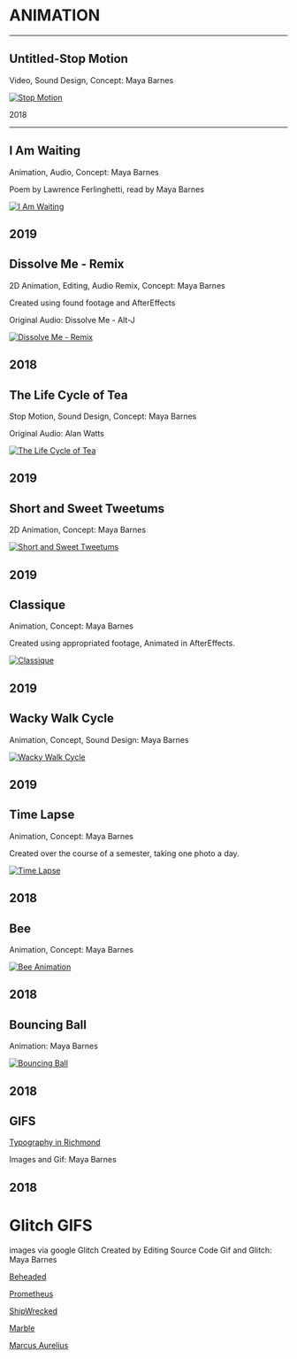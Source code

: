 # ANIMATION

---

## Untitled-Stop Motion

Video, Sound Design, Concept: Maya Barnes

[![Stop Motion](http://img.youtube.com/vi/9GH4bG9JeW0/0.jpg)](http://www.youtube.com/watch?v=9GH4bG9JeW0)

2018

---

## I Am Waiting

Animation, Audio, Concept: Maya Barnes

Poem by Lawrence Ferlinghetti, read by Maya Barnes

[![I Am Waiting](http://img.youtube.com/vi/c6vN9_xQ4l4/0.jpg)](http://www.youtube.com/watch?v=c6vN9_xQ4l4)

2019
---

## Dissolve Me - Remix

2D Animation, Editing, Audio Remix, Concept: Maya Barnes

Created using found footage and AfterEffects

Original Audio: Dissolve Me - Alt-J

[![Dissolve Me - Remix](http://img.youtube.com/vi/05tuju5Sa50/0.jpg)](http://www.youtube.com/watch?v=05tuju5Sa50)

2018
---

## The Life Cycle of Tea

Stop Motion, Sound Design, Concept: Maya Barnes

Original Audio: Alan Watts

[![The Life Cycle of Tea](http://img.youtube.com/vi/XCxFuypxO4Y/0.jpg)](http://www.youtube.com/watch?v=XCxFuypxO4Y)

2019
---

## Short and Sweet Tweetums

2D Animation, Concept: Maya Barnes

[![Short and Sweet Tweetums](http://img.youtube.com/vi/ZfCNOny9mME/0.jpg)](http://www.youtube.com/watch?v=ZfCNOny9mME)

2019
---

## Classique

Animation, Concept: Maya Barnes

Created using appropriated footage, Animated in AfterEffects.

[![Classique](http://img.youtube.com/vi/2T-MKKwH150/0.jpg)](http://www.youtube.com/watch?v=2T-MKKwH150)

2019
---

## Wacky Walk Cycle

Animation, Concept, Sound Design: Maya Barnes


[![Wacky Walk Cycle](http://img.youtube.com/vi/gPAT-gi0abs/0.jpg)](http://www.youtube.com/watch?v=gPAT-gi0abs)

2019
---

## Time Lapse

Animation, Concept: Maya Barnes

Created over the course of a semester, taking one photo a day.

[![Time Lapse](http://img.youtube.com/vi/0fEkQxtIKUw/0.jpg)](http://www.youtube.com/watch?v=0fEkQxtIKUw)

2018
---

## Bee

Animation, Concept: Maya Barnes

[![Bee Animation](http://img.youtube.com/vi/3UEB2btxW9I/0.jpg)](http://www.youtube.com/watch?v=3UEB2btxW9I)

2018
---

## Bouncing Ball

Animation: Maya Barnes

[![Bouncing Ball](http://img.youtube.com/vi/rBmZsRlSM_A/0.jpg)](http://www.youtube.com/watch?v=rBmZsRlSM_A)

2018
---

## GIFS

[Typography in Richmond](https://mayacbarnes.github.io/assets/images/Barnes_MayaGIF.gif)

Images and Gif: Maya Barnes

2018
---

# Glitch GIFS


images via google
Glitch Created by Editing Source Code
Gif and Glitch: Maya Barnes

[Beheaded](https://mayacbarnes.github.io/assets/images/beheaded.gif)

[Prometheus](https://mayacbarnes.github.io/assets/images/prometheus.gif)

[ShipWrecked](https://mayacbarnes.github.io/assets/images/shipwrecked.gif)

[Marble](https://mayacbarnes.github.io/assets/images/marble.gif)

[Marcus Aurelius](https://mayacbarnes.github.io/assets/images/marcusaurelius.gif)
